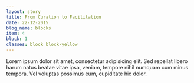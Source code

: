 ```yaml
---
layout: story
title: From Curation to Facilitation
date: 22-12-2015
blog_name: blocks
item: 4
block: 1
classes: block block-yellow
---
```

Lorem ipsum dolor sit amet, consectetur adipisicing elit. Sed repellat libero harum natus beatae vitae ipsa, veniam, tempore nihil numquam cum minus tempora. Vel voluptas possimus eum, cupiditate hic dolor.